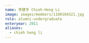 ```yaml
---
name: 李建亨 Chieh-Heng Li 
image: images/members/1100104321.jpg 
role: alumni-undergraduate
enteryear: 2011
aliases:
  - chieh heng li
---
```

